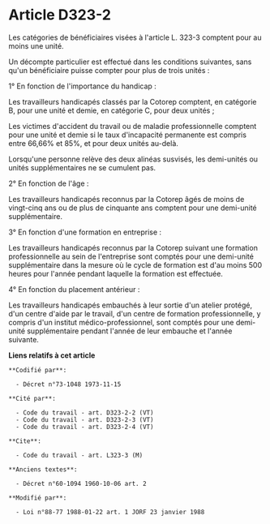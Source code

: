 # Article D323-2

Les catégories de bénéficiaires visées à l'article L. 323-3 comptent pour au moins une unité.

Un décompte particulier est effectué dans les conditions suivantes, sans qu'un bénéficiaire puisse compter pour plus de trois
unités :

1° En fonction de l'importance du handicap :

Les travailleurs handicapés classés par la Cotorep comptent, en catégorie B, pour une unité et demie, en catégorie C, pour
deux unités ;

Les victimes d'accident du travail ou de maladie professionnelle comptent pour une unité et demie si le taux d'incapacité
permanente est compris entre 66,66% et 85%, et pour deux unités au-delà.

Lorsqu'une personne relève des deux alinéas susvisés, les demi-unités ou unités supplémentaires ne se cumulent pas.

2° En fonction de l'âge :

Les travailleurs handicapés reconnus par la Cotorep âgés de moins de vingt-cinq ans ou de plus de cinquante ans comptent pour
une demi-unité supplémentaire.

3° En fonction d'une formation en entreprise :

Les travailleurs handicapés reconnus par la Cotorep suivant une formation professionnelle au sein de l'entreprise sont
comptés pour une demi-unité supplémentaire dans la mesure où le cycle de formation est d'au moins 500 heures pour l'année
pendant laquelle la formation est effectuée.

4° En fonction du placement antérieur :

Les travailleurs handicapés embauchés à leur sortie d'un atelier protégé, d'un centre d'aide par le travail, d'un centre de
formation professionnelle, y compris d'un institut médico-professionnel, sont comptés pour une demi-unité supplémentaire
pendant l'année de leur embauche et l'année suivante.

**Liens relatifs à cet article**

	**Codifié par**:

	  - Décret n°73-1048 1973-11-15

	**Cité par**:

	  - Code du travail - art. D323-2-2 (VT)
	  - Code du travail - art. D323-2-3 (VT)
	  - Code du travail - art. D323-2-4 (VT)

	**Cite**:

	  - Code du travail - art. L323-3 (M)

	**Anciens textes**:

	  - Décret n°60-1094 1960-10-06 art. 2

	**Modifié par**:

	  - Loi n°88-77 1988-01-22 art. 1 JORF 23 janvier 1988
